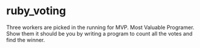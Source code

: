 # ruby_voting

Three workers are picked in the running for MVP. Most Valuable Programer. Show them it should be you by writing a program to count all the votes and find the winner.



